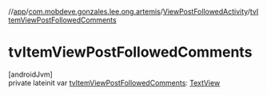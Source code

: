 //[app](../../../index.md)/[com.mobdeve.gonzales.lee.ong.artemis](../index.md)/[ViewPostFollowedActivity](index.md)/[tvItemViewPostFollowedComments](tv-item-view-post-followed-comments.md)

# tvItemViewPostFollowedComments

[androidJvm]\
private lateinit var [tvItemViewPostFollowedComments](tv-item-view-post-followed-comments.md): [TextView](https://developer.android.com/reference/kotlin/android/widget/TextView.html)
